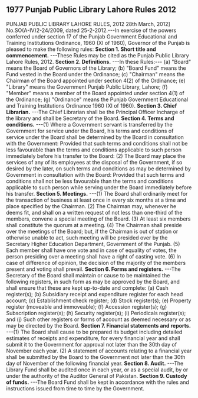 ## 1977 Punjab Public Library Lahore Rules 2012
 
PUNJAB PUBLIC LIBRARY LAHORE RULES, 2012
28th March, 2012]
No.SO(A-IV)2-24/2009, dated 25-2-2012.---In exercise of the powers conferred under section 17 of the Punjab Government Educational and Training Institutions Ordinance, 1960 (XI of 1960), Governor of the Punjab is pleased to make the following rules:
**Section 1. Short title and commencement.**
---These Rules may be cited as the Punjab Public Library Lahore Rules, 2012.
**Section 2. Definitions.**
---In these Rules:---
   (a) "Board" means the Board of Governors of the Library;
   (b) "Board Fund" means the Fund vested in the Board under the Ordinance;
   (c) "Chairman" means the Chairman of the Board appointed under section 4(2) of the Ordinance;
   (e) "Library" means the Government Punjab Public Library, Lahore;
   (f) "Member" means a member of the Board appointed under section 4(1) of the Ordinance;
   (g) "Ordinance" means the Punjab Government Educational and Training Institutions Ordinance 1960 (XI of 1960).
**Section 3. Chief Librarian.**
---The Chief Librarian shall be the Principal Officer Incharge of the library and shall be Secretary of the Board.
**Section 4. Terms and conditions.**
---(1) Where a Government servant is transferred by the Government for service under the Board, his terms and conditions of service under the Board shall be determined by the Board in consultation with the Government:
   Provided that such terms and conditions shall not be less favourable than the terms and conditions applicable to such person immediately before his transfer to the Board:
   (2) The Board may place the services of any of its employees at the disposal of the Government, if so desired by the later, on such terms and conditions as may be determined by Government in consultation with the Board:
   Provided that such terms and conditions shall not be less favourable than the terms and conditions applicable to such person while serving under the Board immediately before his transfer.
**Section 5. Meetings.**
---(1) The Board shall ordinarily meet for the transaction of business at least once in every six months at a time and place specified by the Chairman.
   (2) The Chairman may, whenever he deems fit, and shall on a written request of not less than one-third of the members, convene a special meeting of the Board.
   (3) At least six members shall constitute the quorum at a meeting.
   (4) The Chairman shall preside over the meetings of the Board; but, if the Chairman is out of station or otherwise unable to act, such meeting will be presided over by the Secretary Higher Education Department, Government of the Punjab.
   (5) Each member shall have one vote and in case of equality of votes, the person presiding over a meeting shall have a right of casting vote.
   (6) In case of difference of opinion, the decision of the majority of the members present and voting shall prevail.
**Section 6. Forms and registers.**
---The Secretary of the Board shall maintain or cause to be maintained the following registers, in such form as may be approved by the Board, and shall ensure that these are kept up-to-date and complete:
   (a) Cash register(s);
   (b) Subsidiary receipt and expenditure register for each head account;
   (c) Establishment check register;
   (d) Stock register(s);
   (e) Property register (moveable and immoveable);
   (f) Accession register(s);
   (g) Subscription register(s);
   (h) Security register(s);
   (i) Periodicals register(s); and
   (j) Such other registers or forms of account as deemed necessary or as may be directed by the Board.
**Section 7. Financial statements and reports.**
---(1) The Board shall cause to be prepared its budget including detailed estimates of receipts and expenditure, for every financial year and shall submit it to the Government for approval not later than the 30th day of November each year.
   (2) A statement of accounts relating to a financial year shall be submitted by the Board to the Government not later than the 30th day of November of the following financial year.
**Section 8. Audit.**
---The Library Fund shall be audited once in each year, or as a special audit, by or under the authority of the Auditor General of Pakistan.
**Section 9. Custody of funds.**
---The Board Fund shall be kept in accordance with the rules and instructions issued from time to time by the Government.

